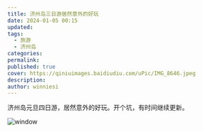 ```yaml
---
title: 济州岛三日游居然意外的好玩
date: 2024-01-05 00:15
updated: 
tags:
  - 旅游
  - 济州岛
categories: 
permalink: 
published: true
cover: https://qiniuimages.baidiudiu.com/uPic/IMG_8646.jpeg
description: 
author: winniesi
---
```


济州岛元旦四日游，居然意外的好玩。开个坑，有时间继续更新。

![window](https://qiniuimages.baidiudiu.com/uPic/IMG_8743.jpeg)
